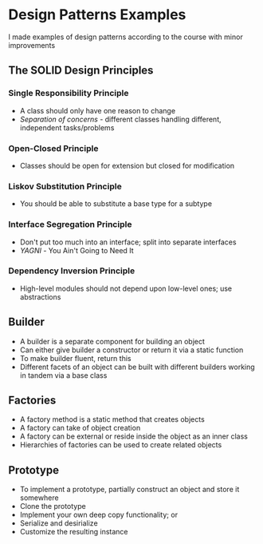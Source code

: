 # Design Patterns Examples 

I made examples of design patterns according to the course with minor improvements 

## The SOLID Design Principles 

### Single Responsibility Principle
- A class should only have one reason to change
- *Separation of concerns* - different classes handling different, independent tasks/problems
### Open-Closed Principle
- Classes should be open for extension but closed for modification
### Liskov Substitution Principle
- You should be able to substitute a base type for a subtype
### Interface Segregation Principle
- Don't put too much into an interface; split into separate interfaces
- *YAGNI* - You Ain't Going to Need It
### Dependency Inversion Principle
- High-level modules should not depend upon low-level ones; use abstractions

## Builder
- A builder is a separate component for building an object
- Can either give builder a constructor or return it via a static function
- To make builder fluent, return this
- Different facets of an object can be built with different builders working in tandem via a base class

## Factories
- A factory method is a static method that creates objects
- A factory can take of object creation
- A factory can be external or reside inside the object as an inner class
- Hierarchies of factories can be used to create related objects

## Prototype
- To implement a prototype, partially construct an object and store it somewhere
- Clone the prototype
- Implement your own deep copy functionality; or 
- Serialize and desirialize
- Customize the resulting instance